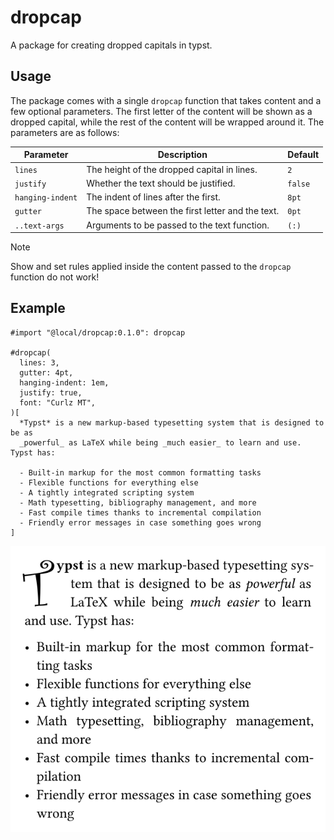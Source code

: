 # dropcap
A package for creating dropped capitals in typst.

## Usage
The package comes with a single `dropcap` function that takes content and a few optional parameters. The first letter of the content will be shown as a dropped capital, while the rest of the content will be wrapped around it. The parameters are as follows:

| Parameter        | Description                                      | Default |
|------------------|--------------------------------------------------|---------|
| `lines`          | The height of the dropped capital in lines.      | `2`     |
| `justify`        | Whether the text should be justified.            | `false` |
| `hanging-indent` | The indent of lines after the first.             | `8pt`   |
| `gutter`         | The space between the first letter and the text. | `0pt`   |
| `..text-args`    | Arguments to be passed to the text function.     | `(:)`   |

> [!NOTE]
> Show and set rules applied inside the content passed to the `dropcap` function do not work!

## Example
```typ
#import "@local/dropcap:0.1.0": dropcap

#dropcap(
  lines: 3,
  gutter: 4pt,
  hanging-indent: 1em,
  justify: true,
  font: "Curlz MT",
)[
  *Typst* is a new markup-based typesetting system that is designed to be as
  _powerful_ as LaTeX while being _much easier_ to learn and use. Typst has:
  
  - Built-in markup for the most common formatting tasks
  - Flexible functions for everything else
  - A tightly integrated scripting system
  - Math typesetting, bibliography management, and more
  - Fast compile times thanks to incremental compilation
  - Friendly error messages in case something goes wrong
]
```

![Result of example code.](assets/example.svg)
